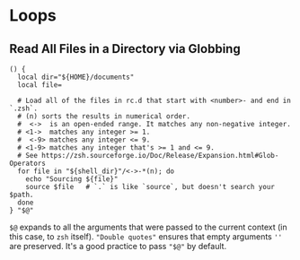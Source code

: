 # Loops

## Read All Files in a Directory via Globbing

```shell
() {
  local dir="${HOME}/documents"
  local file=

  # Load all of the files in rc.d that start with <number>- and end in `.zsh`.
  # (n) sorts the results in numerical order.
  #  <->  is an open-ended range. It matches any non-negative integer.
  # <1->  matches any integer >= 1.
  #  <-9> matches any integer <= 9.
  # <1-9> matches any integer that's >= 1 and <= 9.
  # See https://zsh.sourceforge.io/Doc/Release/Expansion.html#Glob-Operators
  for file in "${shell_dir}"/<->-*(n); do
    echo "Sourcing ${file}"
    source $file   # `.` is like `source`, but doesn't search your $path.
  done
} "$@"
```


`$@` expands to all the arguments that were passed to the current context (in this case, to `zsh` itself). `"Double quotes"` ensures that empty arguments `''` are preserved. It's a good practice to pass `"$@"` by default.
